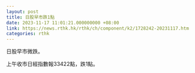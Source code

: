 ```yaml
---
layout: post
title: 日股早市跌1點
date: 2023-11-17 11:01:21.000000000 +08:00
link: https://news.rthk.hk/rthk/ch/component/k2/1728242-20231117.htm
categories: rthk
---
```


日股早市微跌。

上午收市日經指數報33422點，跌1點。
